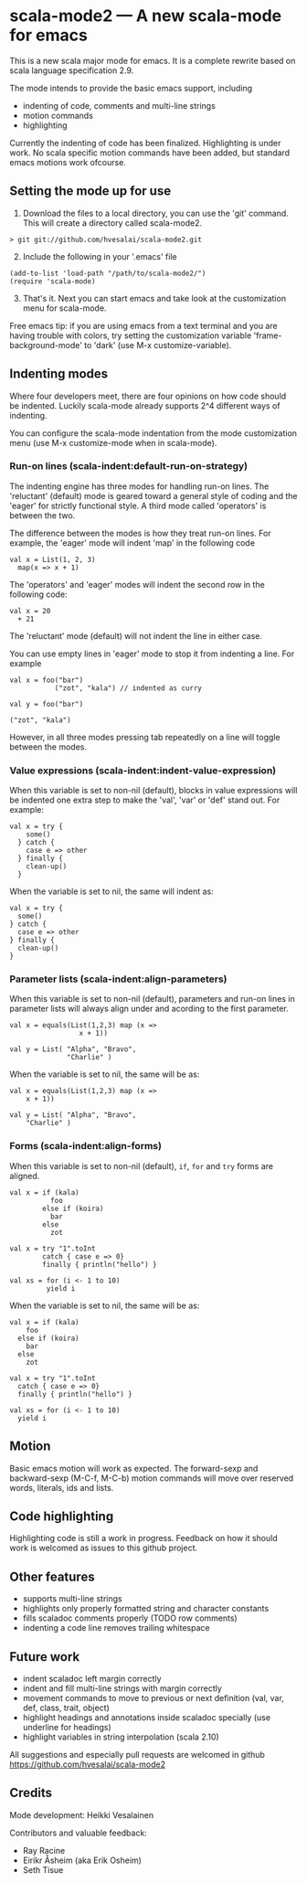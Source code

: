 # scala-mode2 — A new scala-mode for emacs

This is a new scala major mode for emacs. It is a complete rewrite based on scala language specification 2.9.

The mode intends to provide the basic emacs support, including
- indenting of code, comments and multi-line strings
- motion commands
- highlighting

Currently the indenting of code has been finalized. Highlighting is
under work. No scala specific motion commands have been added, but
standard emacs motions work ofcourse.

## Setting the mode up for use

1. Download the files to a local directory, you can use the 'git'
command. This will create a directory called scala-mode2.
```
> git git://github.com/hvesalai/scala-mode2.git
```

2. Include the following in your '.emacs'  file
```
(add-to-list 'load-path "/path/to/scala-mode2/")
(require 'scala-mode)
```

3. That's it. Next you can start emacs and take look at the
customization menu for scala-mode.

Free emacs tip: if you are using emacs from a text terminal and you
are having trouble with colors, try setting the customization variable
'frame-background-mode' to 'dark' (use M-x customize-variable).

## Indenting modes

Where four developers meet, there are four opinions on how code should
be indented. Luckily scala-mode already supports 2^4 different
ways of indenting.

You can configure the scala-mode indentation from the mode
customization menu (use M-x customize-mode when in scala-mode).

### Run-on lines (scala-indent:default-run-on-strategy)

The indenting engine has three modes for handling run-on lines. The
'reluctant' (default) mode is geared toward a general style of coding
and the 'eager' for strictly functional style. A third mode called
'operators' is between the two.

The difference between the modes is how they treat run-on lines. For
example, the 'eager' mode will indent 'map' in the following code

```
val x = List(1, 2, 3)
  map(x => x + 1)
```

The 'operators' and 'eager' modes will indent the second row in the
following code:

```
val x = 20 
  + 21
```

The 'reluctant' mode (default) will not indent the line in either
case. 

You can use empty lines in 'eager' mode to stop it from indenting a
line. For example

```
val x = foo("bar")
           ("zot", "kala") // indented as curry

val y = foo("bar")

("zot", "kala")
```

However, in all three modes pressing tab repeatedly on a line
will toggle between the modes.

### Value expressions (scala-indent:indent-value-expression)

When this variable is set to non-nil (default), blocks in value
expressions will be indented one extra step to make the 'val', 'var'
or 'def' stand out. For example:

```
val x = try {
    some()
  } catch {
    case e => other
  } finally {
    clean-up()
  }
```

When the variable is set to nil, the same will indent as:

```
val x = try {
  some()
} catch {
  case e => other
} finally {
  clean-up()
}
```

### Parameter lists (scala-indent:align-parameters)

When this variable is set to non-nil (default), parameters and run-on
lines in parameter lists will always align under and acording to the
first parameter.

```
val x = equals(List(1,2,3) map (x =>
                 x + 1))

val y = List( "Alpha", "Bravo",
              "Charlie" )
```

When the variable is set to nil, the same will be as:

```
val x = equals(List(1,2,3) map (x =>
    x + 1))

val y = List( "Alpha", "Bravo",
    "Charlie" )
```

### Forms (scala-indent:align-forms)

When this variable is set to non-nil (default), `if`, `for` and `try`
forms are aligned.

```
val x = if (kala)
          foo
        else if (koira)
          bar
        else
          zot

val x = try "1".toInt
        catch { case e => 0}
        finally { println("hello") }

val xs = for (i <- 1 to 10)
         yield i
```

When the variable is set to nil, the same will be as:

```
val x = if (kala)
    foo
  else if (koira)
    bar
  else
    zot

val x = try "1".toInt
  catch { case e => 0}
  finally { println("hello") }

val xs = for (i <- 1 to 10)
  yield i
```

## Motion

Basic emacs motion will work as expected. The forward-sexp and
backward-sexp (M-C-f, M-C-b) motion commands will move over reserved
words, literals, ids and lists.

## Code highlighting

Highlighting code is still a work in progress. Feedback on how it
should work is welcomed as issues to this github project.

## Other features
- supports multi-line strings
- highlights only properly formatted string and character constants
- fills scaladoc comments properly (TODO row comments)
- indenting a code line removes trailing whitespace

## Future work

- indent scaladoc left margin correctly
- indent and fill multi-line strings with margin correctly
- movement commands to move to previous or next definition (val,
  var, def, class, trait, object)
- highlight headings and annotations inside scaladoc specially (use underline for headings)
- highlight variables in string interpolation (scala 2.10)

All suggestions and especially pull requests are welcomed in github
https://github.com/hvesalai/scala-mode2

## Credits

Mode development: Heikki Vesalainen

Contributors and valuable feedback:
- Ray Racine
- Eiríkr Åsheim (aka Erik Osheim)
- Seth Tisue
